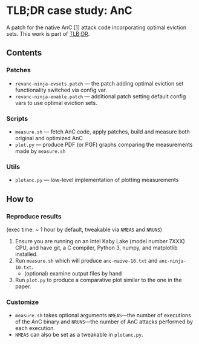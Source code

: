 # TLB;DR case study: AnC

A patch for the native AnC [[1](https://vusec.net/projects/anc)] attack code incorporating optimal eviction sets.
This work is part of [TLB;DR](https://vusec.net/projects/tlbdr).

## Contents
### Patches
- `revanc-ninja-evsets.patch` — the patch adding optimal eviction set functionality switched via config var.
- `revanc-ninja-enable.patch` — additional patch setting default config vars to use optimal eviction sets.
### Scripts
- `measure.sh` — fetch AnC code, apply patches, build and measure both original and optimized AnC
- `plot.py` — produce PDF (or PGF) graphs comparing the measurements made by `measure.sh`
### Utils
- `plotanc.py` — low-level implementation of plotting measurements

## How to
### Reproduce results
(exec time: ~ 1 hour by default, tweakable via `NMEAS` and `NRUNS`)
1. Ensure you are running on an Intel Kaby Lake (model number 7XXX) CPU, and have git, a C compiler, Python 3, numpy, and matplotlib installed.
1. Run `measure.sh` which will produce `anc-naive-10.txt` and `anc-ninja-10.txt`.
	- (optional) examine output files by hand
1. Run `plot.py` to produce a comparative plot similar to the one in the paper.

### Customize
- `measure.sh` takes optional arguments `NMEAS`—the number of executions of the AnC binary and `NRUNS`—the number of AnC attacks performed by each execution.
- `NMEAS` can also be set as a tweakable in `plotanc.py`.
